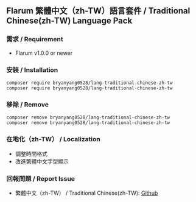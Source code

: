## Flarum 繁體中文（zh-TW）語言套件 / Traditional Chinese(zh-TW) Language Pack

### 需求 / Requirement
  - Flarum v1.0.0 or newer

### 安裝 / Installation
```
composer require bryanyang0528/lang-traditional-chinese-zh-tw
composer require bryanyang0528/lang-traditional-chinese-zh-tw
```

### 移除 / Remove
```
composer remove bryanyang0528/lang-traditional-chinese-zh-tw
composer remove bryanyang0528/lang-traditional-chinese-zh-tw
```

### 在地化（zh-TW） / Localization
  - 調整時間格式
  - 改進繁體中文字型顯示


### 回報問題 / Report Issue
  - 繁體中文（zh-TW） / Traditional Chinese(zh-TW): [Github](https://github.com/bryanyang0528/lang-traditional-chinese-zh-tw/issues)
